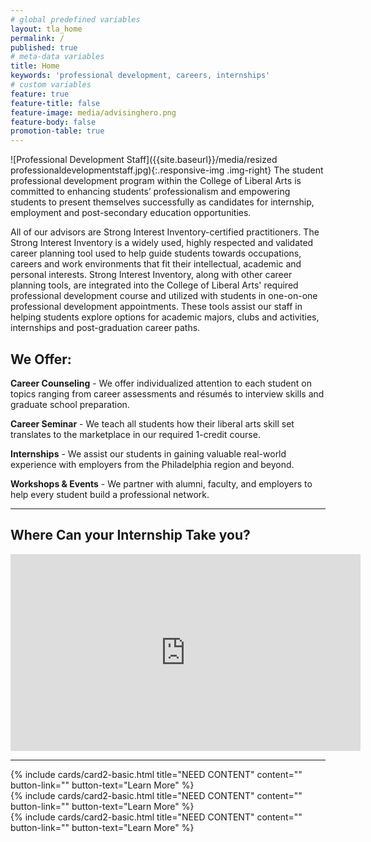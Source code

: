 ```yaml
---
# global predefined variables
layout: tla_home
permalink: /
published: true
# meta-data variables
title: Home
keywords: 'professional development, careers, internships'
# custom variables
feature: true
feature-title: false
feature-image: media/advisinghero.png
feature-body: false
promotion-table: true
---
```

![Professional Development Staff]({{site.baseurl}}/media/resized professionaldevelopmentstaff.jpg){:.responsive-img .img-right}
The student professional development program within the College of Liberal Arts is committed to enhancing students’ professionalism and empowering students to present themselves successfully as candidates for internship, employment and post-secondary education opportunities.

All of our advisors are Strong Interest Inventory-certified practitioners. The Strong Interest Inventory is a widely used, highly respected and validated career planning tool used to help guide students towards occupations, careers and work environments that fit their intellectual, academic and personal interests. Strong Interest Inventory, along with other career planning tools, are integrated into the College of Liberal Arts' required professional development course and utilized with students in one-on-one professional development appointments. These tools assist our staff in helping students explore options for academic majors, clubs and activities, internships and post-graduation career paths.

## We Offer:
**Career Counseling** - We offer individualized attention to each student on topics ranging from career assessments and résumés to interview skills and graduate school preparation.

**Career Seminar** - We teach all students how their liberal arts skill set translates to the marketplace in our required 1-credit course.

**Internships** - We assist our students in gaining valuable real-world experience with employers from the Philadelphia region and beyond.

**Workshops & Events** - We partner with alumni, faculty, and employers to help every student build a professional network.

___

## Where Can your Internship Take you?

<div class="video-container">
  <iframe width="560" height="315" src="https://youtu.be/Gdn28mUvR4Y" frameborder="0" allow="autoplay; encrypted-media" allowfullscreen></iframe>
</div>

___

<div class="row row-wide">
  <div class="col m12 l4">{% include cards/card2-basic.html
    title="NEED CONTENT"
    content=""
    button-link=""
    button-text="Learn More" %}
  </div>
  <div class="col m12 l4">{% include cards/card2-basic.html
    title="NEED CONTENT"
    content=""
    button-link=""
    button-text="Learn More" %}
    </div>
    <div class="col m12 l4">{% include cards/card2-basic.html
      title="NEED CONTENT"
      content=""
      button-link=""
      button-text="Learn More" %}
    </div>
</div>

